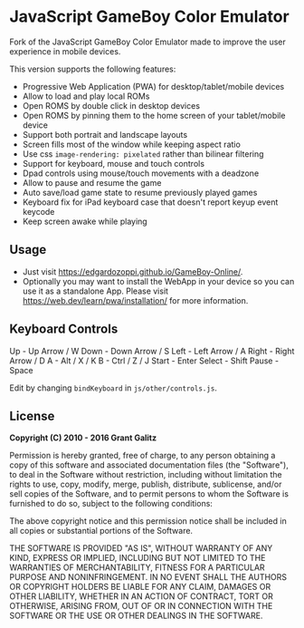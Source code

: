 # JavaScript GameBoy Color Emulator

Fork of the JavaScript GameBoy Color Emulator made to improve the user experience in mobile devices.

This version supports the following features:

- Progressive Web Application (PWA) for desktop/tablet/mobile devices
- Allow to load and play local ROMs
- Open ROMS by double click in desktop devices
- Open ROMS by pinning them to the home screen of your tablet/mobile device
- Support both portrait and landscape layouts
- Screen fills most of the window while keeping aspect ratio
- Use css `image-rendering: pixelated` rather than bilinear filtering
- Support for keyboard, mouse and touch controls
- Dpad controls using mouse/touch movements with a deadzone
- Allow to pause and resume the game
- Auto save/load game state to resume previously played games
- Keyboard fix for iPad keyboard case that doesn't report keyup event keycode
- Keep screen awake while playing

## Usage

- Just visit https://edgardozoppi.github.io/GameBoy-Online/.
- Optionally you may want to install the WebApp in your device so you can use it as a standalone App. Please visit https://web.dev/learn/pwa/installation/ for more information.

## Keyboard Controls

Up - Up Arrow / W
Down - Down Arrow / S
Left - Left Arrow / A
Right - Right Arrow / D
A - Alt / X / K
B - Ctrl / Z / J
Start - Enter
Select - Shift
Pause - Space

Edit by changing `bindKeyboard` in `js/other/controls.js`.

## License

**Copyright (C) 2010 - 2016 Grant Galitz**

Permission is hereby granted, free of charge, to any person obtaining a copy of this software and associated documentation files (the "Software"), to deal in the Software without restriction, including without limitation the rights to use, copy, modify, merge, publish, distribute, sublicense, and/or sell copies of the Software, and to permit persons to whom the Software is furnished to do so, subject to the following conditions:

The above copyright notice and this permission notice shall be included in all copies or substantial portions of the Software.

THE SOFTWARE IS PROVIDED "AS IS", WITHOUT WARRANTY OF ANY KIND, EXPRESS OR IMPLIED, INCLUDING BUT NOT LIMITED TO THE WARRANTIES OF MERCHANTABILITY, FITNESS FOR A PARTICULAR PURPOSE AND NONINFRINGEMENT. IN NO EVENT SHALL THE AUTHORS OR COPYRIGHT HOLDERS BE LIABLE FOR ANY CLAIM, DAMAGES OR OTHER LIABILITY, WHETHER IN AN ACTION OF CONTRACT, TORT OR OTHERWISE, ARISING FROM, OUT OF OR IN CONNECTION WITH THE SOFTWARE OR THE USE OR OTHER DEALINGS IN THE SOFTWARE.

